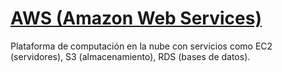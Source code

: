 # [AWS (Amazon Web Services)](https://www.hiberus.com/crecemos-contigo/amazon-web-services-aws-que-es-y-que-ofrece/)

Plataforma de computación en la nube con servicios como EC2 (servidores), S3 (almacenamiento), RDS (bases de datos).
